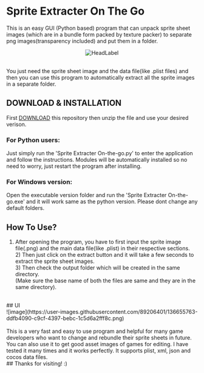 # Sprite Extracter On The Go
This is an easy GUI (Python based) program that can unpack sprite sheet images (which are in a bundle form packed by texture packer) to separate png images(transparency included) and put them in a folder.
<br><p align='center'>![HeadLabel](https://user-images.githubusercontent.com/89206401/136655387-3a8a7cf4-99ed-4416-bafa-fd0b4bbf9397.png)</p>
<br>You just need the sprite sheet image and the data file(like .plist files) and then you can use this program to automatically extract all the sprite images in a separate folder.
<br>
## DOWNLOAD & INSTALLATION
First [DOWNLOAD](https://github.com/Akascape/Sprite-Extracter-On-The-Go/archive/refs/heads/Version-1.0.zip) this repository then unzip the file and use your desired verison.
### For Python users:
Just simply run the 'Sprite Extracter On-the-go.py' to enter the application and follow the instructions. Modules will be automatically installed so no need to worry, just restart the program after installing.
### For Windows version:
Open the executable version folder and run the 'Sprite Extracter On-the-go.exe' and it will work same as the python version. Please dont change any default folders.
<br>
## How To Use?
1) After opening the program, you have to first input the sprite image file(.png) and the main data file(like .plist) in their respective sections.
<br>2) Then just click on the extract button and it will take a few seconds to extract the sprite sheet images.
<br>3) Then check the output folder which will be created in the same directory.
<br>(Make sure the base name of both the files are same and they are in the same directory).
<br>
## UI
<br>![image](https://user-images.githubusercontent.com/89206401/136655763-ddfb4090-c9cf-4397-bebc-1c5d6a2fff8c.png)
<br>
<br>This is a very fast and easy to use program and helpful for many game developers who want to change and rebundle their sprite sheets in future. You can also use it to get good asset images of games for editing. I have tested it many times and it works perfectly. It supports plist, xml, json and cocos data files.
<br>
## Thanks for visiting! :)
